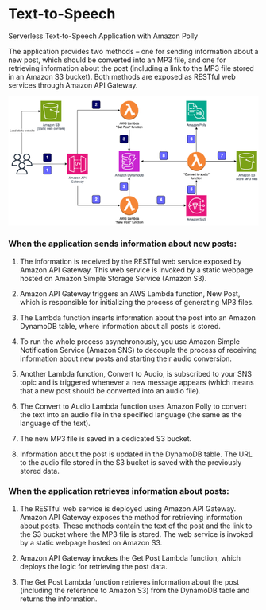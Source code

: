 # Text-to-Speech
Serverless Text-to-Speech Application with Amazon Polly

The application provides two methods – one for sending information about a new post, which should be converted into an MP3 file, and one for retrieving information about the post (including a link to the MP3 file stored in an Amazon S3 bucket). Both methods are exposed as RESTful web services through Amazon API Gateway.

![alt text](image.png)

### When the application sends information about new posts:

1. The information is received by the RESTful web service exposed by Amazon API Gateway. This web service is invoked by a static webpage hosted on Amazon Simple Storage Service (Amazon S3).

2. Amazon API Gateway triggers an AWS Lambda function, New Post, which is responsible for initializing the process of generating MP3 files.

3. The Lambda function inserts information about the post into an Amazon DynamoDB table, where information about all posts is stored.

4. To run the whole process asynchronously, you use Amazon Simple Notification Service (Amazon SNS) to decouple the process of receiving information about new posts and starting their audio conversion.

5. Another Lambda function, Convert to Audio, is subscribed to your SNS topic and is triggered whenever a new message appears (which means that a new post should be converted into an audio file).

6. The Convert to Audio Lambda function uses Amazon Polly to convert the text into an audio file in the specified language (the same as the language of the text).

7. The new MP3 file is saved in a dedicated S3 bucket.

8. Information about the post is updated in the DynamoDB table. The URL to the audio file stored in the S3 bucket is saved with the previously stored data.

### When the application retrieves information about posts:

1. The RESTful web service is deployed using Amazon API Gateway. Amazon API Gateway exposes the method for retrieving information about posts. These methods contain the text of the post and the link to the S3 bucket where the MP3 file is stored. The web service is invoked by a static webpage hosted on Amazon S3.

2. Amazon API Gateway invokes the Get Post Lambda function, which deploys the logic for retrieving the post data.

3. The Get Post Lambda function retrieves information about the post (including the reference to Amazon S3) from the DynamoDB table and returns the information.